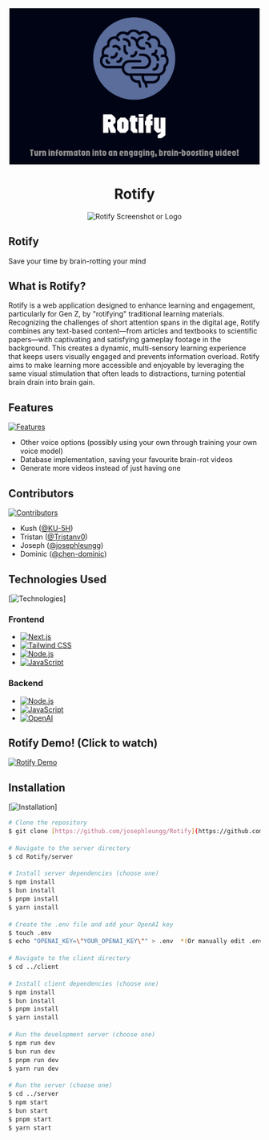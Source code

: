 <div align="center">
  <img src="https://github.com/josephleungg/Rotify/blob/main/client/public/banner.png?raw=true" width="500"/>
  <h1>Rotify</h1>
</div>

<p align="center">
  <img width="1000" alt="Rotify Screenshot or Logo" src="https://github.com/user-attachments/assets/167655f3-272e-493c-889d-d70626127b97" />
</p>

<p align="center">
  <h2>Rotify</h2>
  <p>Save your time by brain-rotting your mind</p>
</p>

## What is Rotify?

Rotify is a web application designed to enhance learning and engagement, particularly for Gen Z, by "rotifying" traditional learning materials. Recognizing the challenges of short attention spans in the digital age, Rotify combines any text-based content—from articles and textbooks to scientific papers—with captivating and satisfying gameplay footage in the background. This creates a dynamic, multi-sensory learning experience that keeps users visually engaged and prevents information overload. Rotify aims to make learning more accessible and enjoyable by leveraging the same visual stimulation that often leads to distractions, turning potential brain drain into brain gain.

## Features

[![Features](https://img.shields.io/badge/Features-green)](YourFeaturesListLink)

*   Other voice options (possibly using your own through training your own voice model)
*   Database implementation, saving your favourite brain-rot videos
*   Generate more videos instead of just having one

## Contributors

[![Contributors](https://img.shields.io/badge/Contributors-brown)](YourContributorsLink)

*   Kush ([@KU-5H](https://github.com/KU-5H))
*   Tristan ([@Tristanv0](https://github.com/Tristanv0))
*   Joseph ([@josephleungg](https://github.com/josephleungg))
*   Dominic ([@chen-dominic](https://github.com/chen-dominic))

## Technologies Used

[![Technologies](https://img.shields.io/badge/Technologies-blue)]

### Frontend

*   [![Next.js](https://img.shields.io/badge/Next.js-black?style=for-the-badge&logo=next.js&logoColor=white)](https://nextjs.org/)
*   [![Tailwind CSS](https://img.shields.io/badge/tailwindcss-%2338B2AC.svg?style=for-the-badge&logo=tailwind-css&logoColor=white)](https://tailwindcss.com/)
*   [![Node.js](https://img.shields.io/badge/node.js-6DA55F?style=for-the-badge&logo=node.js&logoColor=white)](https://nodejs.org/en)
*   [![JavaScript](https://img.shields.io/badge/javascript-%23323330.svg?style=for-the-badge&logo=javascript&logoColor=%23F7DF1E)](https://developer.mozilla.org/en-US/docs/Web/JavaScript)

### Backend

*   [![Node.js](https://img.shields.io/badge/node.js-6DA55F?style=for-the-badge&logo=node.js&logoColor=white)](https://nodejs.org/en)
*   [![JavaScript](https://img.shields.io/badge/javascript-%23323330.svg?style=for-the-badge&logo=javascript&logoColor=%23F7DF1E)](https://developer.mozilla.org/en-US/docs/Web/JavaScript)
*   [![OpenAI](https://img.shields.io/badge/openAI-74aa9c?style=for-the-badge&logo=openai&logoColor=white)](https://openai.com/)

## Rotify Demo! (Click to watch)
[![Rotify Demo](https://img.youtube.com/vi/PjXUOong-DI/0.jpg)](https://www.youtube.com/watch?v=PjXUOong-DI)

## Installation

[![Installation](https://img.shields.io/badge/Installation-purple)]

```bash
# Clone the repository
$ git clone [https://github.com/josephleungg/Rotify](https://github.com/josephleungg/Rotify)

# Navigate to the server directory
$ cd Rotify/server

# Install server dependencies (choose one)
$ npm install
$ bun install
$ pnpm install
$ yarn install

# Create the .env file and add your OpenAI key
$ touch .env
$ echo "OPENAI_KEY=\"YOUR_OPENAI_KEY\"" > .env  *(Or manually edit .env)*

# Navigate to the client directory
$ cd ../client

# Install client dependencies (choose one)
$ npm install
$ bun install
$ pnpm install
$ yarn install

# Run the development server (choose one)
$ npm run dev
$ bun run dev
$ pnpm run dev
$ yarn run dev

# Run the server (choose one)
$ cd ../server
$ npm start
$ bun start
$ pnpm start
$ yarn start
